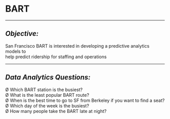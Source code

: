 # BART
<hr>

## *Objective:* <br>
San Francisco BART is interested in developing a predictive analytics models to <br>
help predict ridership for staffing and operations <br>

<hr>

## *Data Analytics Questions:* <br>
Ø Which BART station is the busiest? <br>
Ø What is the least popular BART route? <br>
Ø When is the best time to go to SF from Berkeley if you want to find a seat? <br>
Ø Which day of the week is the busiest? <br>
Ø How many people take the BART late at night? <br>
